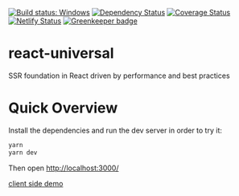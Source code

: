 [![Build status: Windows](https://travis-ci.org/react-boilerplate/react-boilerplate.svg)](https://travis-ci.org/react-boilerplate/react-boilerplate)
[![Dependency Status](https://david-dm.org/amalv/react-universal.svg?style=flat-square)](https://david-dm.org/amalv/react-universal)
[![Coverage Status](https://coveralls.io/repos/github/amalv/react-universal/badge.svg?branch=master)](https://coveralls.io/github/amalv/react-universal?branch=master)
[![Netlify Status](https://api.netlify.com/api/v1/badges/c71400e0-2ad0-4051-a3ff-9eeab509a33b/deploy-status)](https://app.netlify.com/sites/loving-golick-23af51/deploys) [![Greenkeeper badge](https://badges.greenkeeper.io/amalv/react-universal.svg)](https://greenkeeper.io/)

# react-universal

SSR foundation in React driven by performance and best practices

# Quick Overview

Install the dependencies and run the dev server in order to try it:

```sh
yarn
yarn dev
```

Then open [http://localhost:3000/](http://localhost:3000/)<br>

[client side demo](https://loving-golick-23af51.netlify.com/)
